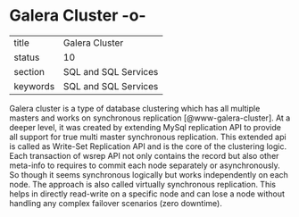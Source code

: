# Galera Cluster -o-


|          |                      |
| -------- | -------------------- |
| title    | Galera Cluster       | 
| status   | 10                   |
| section  | SQL and SQL Services |
| keywords | SQL and SQL Services |



Galera cluster is a type of database clustering which has all multiple
masters and works on synchronous
replication [@www-galera-cluster].  At a deeper level, it was
created by extending MySql replication API to provide all support for
true multi master synchronous replication.  This extended api is
called as Write-Set Replication API and is the core of the clustering
logic.  Each transaction of wsrep API not only contains the record but
also other meta-info to requires to commit each node separately or
asynchronously. So though it seems synchronous logically but works
independently on each node.  The approach is also called virtually
synchronous replication. This helps in directly read-write on a
specific node and can lose a node without handling any complex
failover scenarios (zero downtime).



